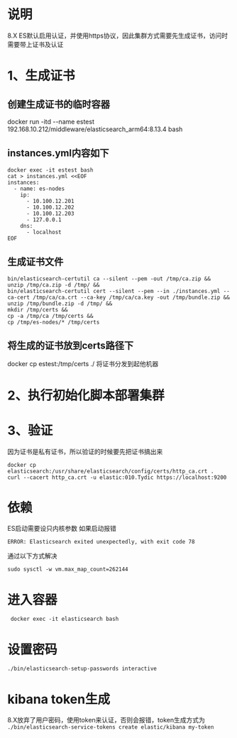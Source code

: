 # 说明
8.X ES默认启用认证，并使用https协议，因此集群方式需要先生成证书，访问时需要带上证书及认证

# 1、生成证书

## 创建生成证书的临时容器
docker run -itd --name estest 192.168.10.212/middleware/elasticsearch_arm64:8.13.4 bash

## instances.yml内容如下

```
docker exec -it estest bash
cat > instances.yml <<EOF
instances:
  - name: es-nodes
    ip:
      - 10.100.12.201
      - 10.100.12.202
      - 10.100.12.203
      - 127.0.0.1
    dns:
      - localhost
EOF
```
## 生成证书文件
```
bin/elasticsearch-certutil ca --silent --pem -out /tmp/ca.zip &&
unzip /tmp/ca.zip -d /tmp/ &&
bin/elasticsearch-certutil cert --silent --pem --in ./instances.yml --ca-cert /tmp/ca/ca.crt --ca-key /tmp/ca/ca.key -out /tmp/bundle.zip &&
unzip /tmp/bundle.zip -d /tmp/ &&
mkdir /tmp/certs &&
cp -a /tmp/ca /tmp/certs &&
cp /tmp/es-nodes/* /tmp/certs
```


## 将生成的证书放到certs路径下
docker cp estest:/tmp/certs ./
将证书分发到起他机器

# 2、执行初始化脚本部署集群



# 3、验证
因为证书是私有证书，所以验证的时候要先把证书搞出来
```
docker cp elasticsearch:/usr/share/elasticsearch/config/certs/http_ca.crt .
curl --cacert http_ca.crt -u elastic:010.Tydic https://localhost:9200
```

# 依赖
ES启动需要设只内核参数
如果启动报错
```
ERROR: Elasticsearch exited unexpectedly, with exit code 78
```
通过以下方式解决
```
sudo sysctl -w vm.max_map_count=262144
```



# 进入容器

```
 docker exec -it elasticsearch bash

```

 # 设置密码
 
```
./bin/elasticsearch-setup-passwords interactive
```




# kibana token生成
8.X放弃了用户密码，使用token来认证，否则会报错，token生成方式为
```./bin/elasticsearch-service-tokens create elastic/kibana my-token```
